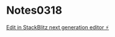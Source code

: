 # Notes0318

[Edit in StackBlitz next generation editor ⚡️](https://stackblitz.com/~/github.com/scoshields/Notes0318)